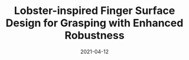 ---
title: "Lobster-inspired Finger Surface Design for Grasping with Enhanced Robustness"
collection: publications
permalink: /publication/jiang2021lobster
date: 2021-04-12
#venue: 'International Studies Quarterly'
paperurl: '/files/pdf/publication/jiang2021lobster.pdf'
link: 'https://ieeexplore.ieee.org/abstract/document/9479215'
#code: 'https://doi.org/10.7910/DVN/BEKPWV'
citation: 'Haiyang Jiang, Yonglin Jing, <b><i>Ning Guo</i></b>, Weijie Guo, Fang Wan, and Chaoyang Song*. &quot;Lobster-inspired Finger Surface Design for Grasping with Enhanced Robustness.&quot; <i>2021 4th IEEE International Conference on Soft Robotics </i>. doi:10.1109/RoboSoft51838.2021.9479215'
---